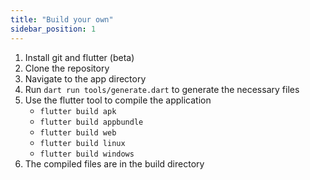 ```yaml
---
title: "Build your own"
sidebar_position: 1
---
```


1. Install git and flutter (beta)
2. Clone the repository
3. Navigate to the app directory
4. Run `dart run tools/generate.dart` to generate the necessary files
5. Use the flutter tool to compile the application
   * `flutter build apk`
   * `flutter build appbundle`
   * `flutter build web`
   * `flutter build linux`
   * `flutter build windows`
6. The compiled files are in the build directory
